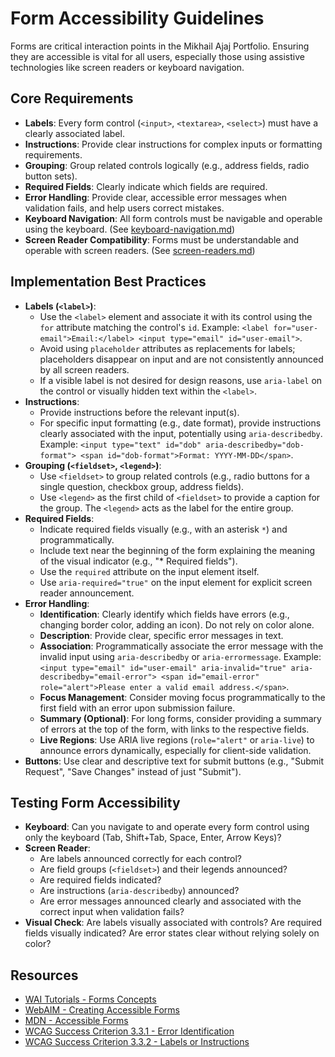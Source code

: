 # Form Accessibility Guidelines

Forms are critical interaction points in the Mikhail Ajaj Portfolio. Ensuring they are accessible is vital for all users, especially those using assistive technologies like screen readers or keyboard navigation.

## Core Requirements

-   **Labels**: Every form control (`<input>`, `<textarea>`, `<select>`) must have a clearly associated label.
-   **Instructions**: Provide clear instructions for complex inputs or formatting requirements.
-   **Grouping**: Group related controls logically (e.g., address fields, radio button sets).
-   **Required Fields**: Clearly indicate which fields are required.
-   **Error Handling**: Provide clear, accessible error messages when validation fails, and help users correct mistakes.
-   **Keyboard Navigation**: All form controls must be navigable and operable using the keyboard. (See [keyboard-navigation.md](./keyboard-navigation.md))
-   **Screen Reader Compatibility**: Forms must be understandable and operable with screen readers. (See [screen-readers.md](./screen-readers.md))

## Implementation Best Practices

*   **Labels (`<label>`)**:
    *   Use the `<label>` element and associate it with its control using the `for` attribute matching the control's `id`. Example: `<label for="user-email">Email:</label> <input type="email" id="user-email">`.
    *   Avoid using `placeholder` attributes as replacements for labels; placeholders disappear on input and are not consistently announced by all screen readers.
    *   If a visible label is not desired for design reasons, use `aria-label` on the control or visually hidden text within the `<label>`.
*   **Instructions**:
    *   Provide instructions before the relevant input(s).
    *   For specific input formatting (e.g., date format), provide instructions clearly associated with the input, potentially using `aria-describedby`. Example: `<input type="text" id="dob" aria-describedby="dob-format"> <span id="dob-format">Format: YYYY-MM-DD</span>`.
*   **Grouping (`<fieldset>`, `<legend>`)**:
    *   Use `<fieldset>` to group related controls (e.g., radio buttons for a single question, checkbox group, address fields).
    *   Use `<legend>` as the first child of `<fieldset>` to provide a caption for the group. The `<legend>` acts as the label for the entire group.
*   **Required Fields**:
    *   Indicate required fields visually (e.g., with an asterisk `*`) and programmatically.
    *   Include text near the beginning of the form explaining the meaning of the visual indicator (e.g., "* Required fields").
    *   Use the `required` attribute on the input element itself.
    *   Use `aria-required="true"` on the input element for explicit screen reader announcement.
*   **Error Handling**:
    *   **Identification**: Clearly identify which fields have errors (e.g., changing border color, adding an icon). Do not rely on color alone.
    *   **Description**: Provide clear, specific error messages in text.
    *   **Association**: Programmatically associate the error message with the invalid input using `aria-describedby` or `aria-errormessage`. Example: `<input type="email" id="user-email" aria-invalid="true" aria-describedby="email-error"> <span id="email-error" role="alert">Please enter a valid email address.</span>`.
    *   **Focus Management**: Consider moving focus programmatically to the first field with an error upon submission failure.
    *   **Summary (Optional)**: For long forms, consider providing a summary of errors at the top of the form, with links to the respective fields.
    *   **Live Regions**: Use ARIA live regions (`role="alert"` or `aria-live`) to announce errors dynamically, especially for client-side validation.
*   **Buttons**: Use clear and descriptive text for submit buttons (e.g., "Submit Request", "Save Changes" instead of just "Submit").

## Testing Form Accessibility

*   **Keyboard**: Can you navigate to and operate every form control using only the keyboard (Tab, Shift+Tab, Space, Enter, Arrow Keys)?
*   **Screen Reader**:
    *   Are labels announced correctly for each control?
    *   Are field groups (`<fieldset>`) and their legends announced?
    *   Are required fields indicated?
    *   Are instructions (`aria-describedby`) announced?
    *   Are error messages announced clearly and associated with the correct input when validation fails?
*   **Visual Check**: Are labels visually associated with controls? Are required fields visually indicated? Are error states clear without relying solely on color?

## Resources

- [WAI Tutorials - Forms Concepts](https://www.w3.org/WAI/tutorials/forms/)
- [WebAIM - Creating Accessible Forms](https://webaim.org/techniques/forms/)
- [MDN - Accessible Forms](https://developer.mozilla.org/en-US/docs/Web/Accessibility/Forms)
- [WCAG Success Criterion 3.3.1 - Error Identification](https://www.w3.org/WAI/WCAG21/Understanding/error-identification.html)
- [WCAG Success Criterion 3.3.2 - Labels or Instructions](https://www.w3.org/WAI/WCAG21/Understanding/labels-or-instructions.html)
